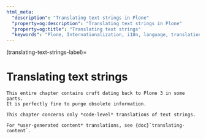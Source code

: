 ```yaml
---
html_meta:
  "description": "Translating text strings in Plone"
  "property=og:description": "Translating text strings in Plone"
  "property=og:title": "Translating text strings"
  "keywords": "Plone, Internationalization, i18n, language, translation, localization"
---
```


(translating-text-strings-label)=

# Translating text strings

```{todo}
This entire chapter contains cruft dating back to Plone 3 in some parts.
It is perfectly fine to purge obsolete information.
```

```{note}
This chapter concerns only *code-level* translations of text strings.

For *user-generated content* translations, see {doc}`translating-content`.
```
